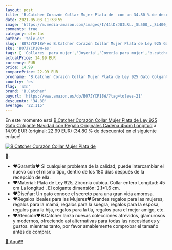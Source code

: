 ```yaml
---
layout: post
title: 'B.Catcher Corazón Collar Mujer Plata de  con un 34.80 % de descuento'
date: 2021-05-03 11:38:55
image: 'https://m.media-amazon.com/images/I/41lDrJUILRL._SL500_._SL400_.jpg'
comments: true
category: ofertas
author: 'tole.es'
slug: 'B07JYCP18W-es B.Catcher Corazón Collar Mujer Plata de Ley 925 Gato...'
sku: 'B07JYCP18W-es'
tags: [ 'Collares  para mujer','Joyería','Joyería para mujer','b.catcher','de','ley','navidad','plata', ]
actualPrice: 14.99 EUR
currency: EUR
price: 14.99
comparePrice: 22.99 EUR
prodname: 'B.Catcher Corazón Collar Mujer Plata de Ley 925 Gato Colgante Navidad con Regalo Originales Cadena 45cm Longitud'
country: 'es'
flag: '🇪🇸'
brand: 'B.Catcher'
buyurl: 'https://www.amazon.es/dp/B07JYCP18W/?tag=tolees-21'
descuento: '34.80'
average: '22.115'
---
```


En este momento está [B.Catcher Corazón Collar Mujer Plata de Ley 925 Gato Colgante Navidad con Regalo Originales Cadena 45cm Longitud](https://www.amazon.es/dp/B07JYCP18W/?tag=tolees-21) a 14.99 EUR (original: 22.99 EUR) (34.80 %  de descuento) en el siguiente enlace!

[![B.Catcher Corazón Collar Mujer Plata de ](https://m.media-amazon.com/images/I/41lDrJUILRL._SL500_._SL400_.jpg)](https://www.amazon.es/dp/B07JYCP18W/?tag=tolees-21)

🔎:

- ♥Garantía♥ Si cualquier problema de la calidad, puede intercambiar el nuevo con el mismo tipo, dentro de los 180 días después de la recepción de ella.
- ♥Material: Plata de Ley 925, Zirconia cúbica. Collar entero Longitud: 45 cm La longitud . El colgante dimensión: 2.1*1.6 cm.
- ♥Diseñar: Un gato conoce el secreto para una gran vida amorosa.
- ♥Regalos ideales para las Mujeres♥Grandes regalos para las mujeres, regalos para la mamá, regalos para la suegra, regalos para la esposa, regalos para la hija, regalos para la tía, regalos para el mejor amigo, etc.
- ♥Atención♥B.Catcher lanza nuevas colecciones atrevidos, glamurosos y modernos, ofreciendo así alternativas para todas las necesidades y gustos. mientras tanto, por favor amablemente comprobar el tamaño antes de comprar.

[🛒 Aquí!!!](https://www.amazon.es/dp/B07JYCP18W/?tag=tolees-21)
